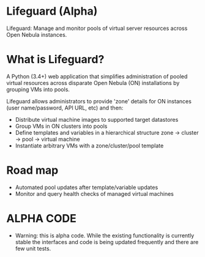# Lifeguard (Alpha)

Lifeguard: Manage and monitor pools of virtual server resources across Open Nebula instances.

# What is Lifeguard?

A Python (3.4+) web application that simplifies administration of pooled virtual resources across disparate Open Nebula (ON) installations by grouping VMs into pools.

Lifeguard allows administrators to provide 'zone' details for ON instances (user name/password, API URL, etc) and then:

* Distribute virtual machine images to supported target datastores
* Group VMs in ON clusters into pools
* Define templates and variables in a hierarchical structure zone -> cluster -> pool -> virtual machine
* Instantiate arbitrary VMs with a zone/cluster/pool template

# Road map

* Automated pool updates after template/variable updates
* Monitor and query health checks of managed virtual machines

# ALPHA CODE

* Warning: this is alpha code.  While the existing functionality is currently stable the interfaces and code is being updated frequently and there are few unit tests.

